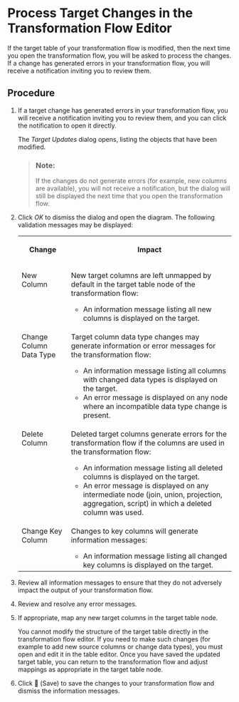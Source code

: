 <!-- loio75ab3ef235f845b6bfddcafee198449c -->

<link rel="stylesheet" type="text/css" href="../css/sap-icons.css"/>

# Process Target Changes in the Transformation Flow Editor

If the target table of your transformation flow is modified, then the next time you open the transformation flow, you will be asked to process the changes. If a change has generated errors in your transformation flow, you will receive a notification inviting you to review them.



## Procedure

1.  If a target change has generated errors in your transformation flow, you will receive a notification inviting you to review them, and you can click the notification to open it directly.

    The *Target Updates* dialog opens, listing the objects that have been modified.

    > ### Note:  
    > If the changes do not generate errors \(for example, new columns are available\), you will not receive a notification, but the dialog will still be displayed the next time that you open the transformation flow.

2.  Click *OK* to dismiss the dialog and open the diagram. The following validation messages may be displayed:


    <table>
    <tr>
    <th valign="top">

    Change
    
    </th>
    <th valign="top">

    Impact
    
    </th>
    </tr>
    <tr>
    <td valign="top">
    
    New Column
    
    </td>
    <td valign="top">
    
    New target columns are left unmapped by default in the target table node of the transformation flow:

    -   An information message listing all new columns is displayed on the target.


    
    </td>
    </tr>
    <tr>
    <td valign="top">
    
    Change Column Data Type
    
    </td>
    <td valign="top">
    
    Target column data type changes may generate information or error messages for the transformation flow:

    -   An information message listing all columns with changed data types is displayed on the target.
    -   An error message is displayed on any node where an incompatible data type change is present.


    
    </td>
    </tr>
    <tr>
    <td valign="top">
    
    Delete Column
    
    </td>
    <td valign="top">
    
    Deleted target columns generate errors for the transformation flow if the columns are used in the transformation flow:

    -   An information message listing all deleted columns is displayed on the target.
    -   An error message is displayed on any intermediate node \(join, union, projection, aggregation, script\) in which a deleted column was used.


    
    </td>
    </tr>
    <tr>
    <td valign="top">
    
    Change Key Column
    
    </td>
    <td valign="top">
    
    Changes to key columns will generate information messages:

    -   An information message listing all changed key columns is displayed on the target.


    
    </td>
    </tr>
    </table>
    
3.  Review all information messages to ensure that they do not adversely impact the output of your transformation flow.

4.  Review and resolve any error messages.

5.  If appropriate, map any new target columns in the target table node.

    You cannot modify the structure of the target table directly in the transformation flow editor. If you need to make such changes \(for example to add new source columns or change data types\), you must open and edit it in the table editor. Once you have saved the updated target table, you can return to the transformation flow and adjust mappings as appropriate in the target table node.

6.  Click <span class="FPA-icons"></span> \(Save\) to save the changes to your transformation flow and dismiss the information messages.



